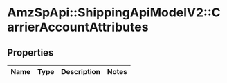 # AmzSpApi::ShippingApiModelV2::CarrierAccountAttributes

## Properties
Name | Type | Description | Notes
------------ | ------------- | ------------- | -------------

